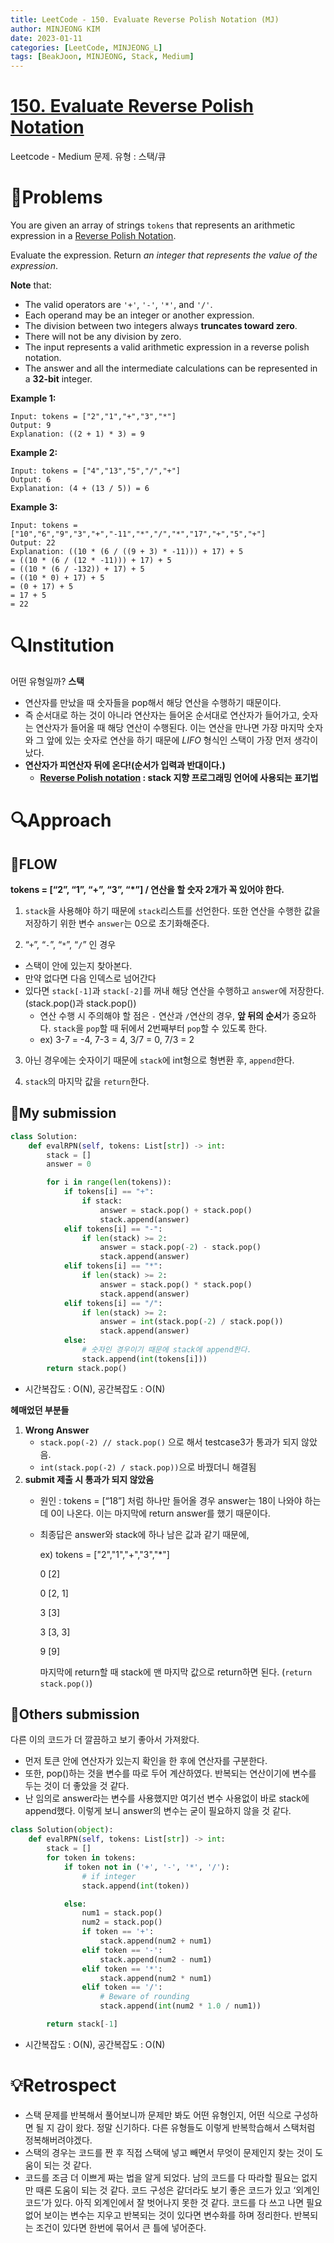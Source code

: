 ```yaml
---
title: LeetCode - 150. Evaluate Reverse Polish Notation (MJ)
author: MINJEONG KIM
date: 2023-01-11
categories: [LeetCode, MINJEONG_L]
tags: [BeakJoon, MINJEONG, Stack, Medium]
---
```


# **[150. Evaluate Reverse Polish Notation](https://leetcode.com/problems/evaluate-reverse-polish-notation/)**
Leetcode - Medium 문제.
유형 : 스택/큐

# 📖Problems

You are given an array of strings `tokens` that represents an arithmetic expression in a [Reverse Polish Notation](http://en.wikipedia.org/wiki/Reverse_Polish_notation).

Evaluate the expression. Return *an integer that represents the value of the expression*.

**Note** that:

- The valid operators are `'+'`, `'-'`, `'*'`, and `'/'`.
- Each operand may be an integer or another expression.
- The division between two integers always **truncates toward zero**.
- There will not be any division by zero.
- The input represents a valid arithmetic expression in a reverse polish notation.
- The answer and all the intermediate calculations can be represented in a **32-bit** integer.

**Example 1:**

```
Input: tokens = ["2","1","+","3","*"]
Output: 9
Explanation: ((2 + 1) * 3) = 9

```

**Example 2:**

```
Input: tokens = ["4","13","5","/","+"]
Output: 6
Explanation: (4 + (13 / 5)) = 6

```

**Example 3:**

```
Input: tokens = ["10","6","9","3","+","-11","*","/","*","17","+","5","+"]
Output: 22
Explanation: ((10 * (6 / ((9 + 3) * -11))) + 17) + 5
= ((10 * (6 / (12 * -11))) + 17) + 5
= ((10 * (6 / -132)) + 17) + 5
= ((10 * 0) + 17) + 5
= (0 + 17) + 5
= 17 + 5
= 22
```

# 🔍Institution

어떤 유형일까? **스택**

- 연산자를 만났을 때 숫자들을 pop해서 해당 연산을 수행하기 때문이다.
- 즉 순서대로 하는 것이 아니라 연산자는 들어온 순서대로 연산자가 들어가고, 숫자는 연산자가 들어올 때 해당 연산이 수행된다. 이는 연산을 만나면 가장 마지막 숫자와 그 앞에 있는 숫자로 연산을 하기 때문에 *LIFO* 형식인 스택이 가장 먼저 생각이 났다.
- **연산자가 피연산자 뒤에 온다!(순서가 입력과 반대이다.)**
    - **[Reverse Polish notation](https://ko.wikipedia.org/wiki/%EC%97%AD%ED%8F%B4%EB%9E%80%EB%93%9C_%ED%91%9C%EA%B8%B0%EB%B2%95) : stack 지향 프로그래밍 언어에 사용되는 표기법**

# 🔍Approach

## 🚩**FLOW**

**tokens = [“2”, “1”, “+”, “3”, “*”] / 연산을 할 숫자 2개가 꼭 있어야 한다.**

1. `stack`을 사용해야 하기 때문에 `stack`리스트를 선언한다. 또한 연산을 수행한 값을 저장하기 위한 변수 `answer`는 0으로 초기화해준다.

2. “`+`”, “`-`”, “`*`”, “`/`” 인 경우

- 스택이 안에 있는지 찾아본다.
- 만약 없다면 다음 인덱스로 넘어간다
- 있다면 `stack[-1]`과 `stack[-2]`를 꺼내 해당 연산을 수행하고 `answer`에 저장한다. (stack.pop()과 stack.pop())
    - 연산 수행 시 주의해야 할 점은 `-` 연산과 `/`연산의 경우, **앞 뒤의 순서**가 중요하다. `stack`을 `pop`할 때 뒤에서 2번째부터 `pop`할 수 있도록 한다.
    - ex) 3-7 = -4, 7-3 = 4, 3/7 = 0, 7/3 = 2

3. 아닌 경우에는 숫자이기 때문에 `stack`에 int형으로 형변환 후, `append`한다.

4. `stack`의 마지막 값을 `return`한다.

## 🚩My submission

```python
class Solution:
    def evalRPN(self, tokens: List[str]) -> int:
        stack = []
        answer = 0

        for i in range(len(tokens)):
            if tokens[i] == "+":
                if stack:
                    answer = stack.pop() + stack.pop()
                    stack.append(answer)
            elif tokens[i] == "-":
                if len(stack) >= 2:
                    answer = stack.pop(-2) - stack.pop()
                    stack.append(answer)
            elif tokens[i] == "*":
                if len(stack) >= 2:
                    answer = stack.pop() * stack.pop()
                    stack.append(answer)
            elif tokens[i] == "/":
                if len(stack) >= 2:
                    answer = int(stack.pop(-2) / stack.pop())
                    stack.append(answer)
            else:
                # 숫자인 경우이기 때문에 stack에 append한다.
                stack.append(int(tokens[i]))
        return stack.pop()
```

- 시간복잡도 : O(N), 공간복잡도 : O(N)

**헤매었던 부분들**

1. **Wrong Answer**
    - `stack.pop(-2) // stack.pop()` 으로 해서 testcase3가 통과가 되지 않았음.
    - `int(stack.pop(-2) / stack.pop))`으로 바꿨더니 해결됨
2. **submit 제출 시 통과가 되지 않았음**
    - 원인 : tokens = [“18”] 처럼 하나만 들어올 경우 answer는 18이 나와야 하는데 0이 나온다. 이는 마지막에 return answer를 했기 때문이다.
    - 최종답은 answer와 stack에 하나 남은 값과 같기 때문에,
      
        ex) tokens = ["2","1","+","3","*"]
        
        0 [2]
        
        0 [2, 1]
        
        3 [3]
        
        3 [3, 3]
        
        9 [9]
        
        마지막에 return할 때 stack에 맨 마지막 값으로 return하면 된다. (`return stack.pop()`)
        

## 🚩Others submission

다른 이의 코드가 더 깔끔하고 보기 좋아서 가져왔다.

- 먼저 토큰 안에 연산자가 있는지 확인을 한 후에 연산자를 구분한다.
- 또한, pop()하는 것을 변수를 따로 두어 계산하였다. 반복되는 연산이기에 변수를 두는 것이 더 좋았을 것 같다.
- 난 임의로 answer라는 변수를 사용했지만 여기선 변수 사용없이 바로 stack에 append했다. 이렇게 보니 answer의 변수는 굳이 필요하지 않을 것 같다.

```python
class Solution(object):
    def evalRPN(self, tokens: List[str]) -> int:
        stack = []
        for token in tokens:
            if token not in ('+', '-', '*', '/'):
                # if integer
                stack.append(int(token))

            else:
                num1 = stack.pop()
                num2 = stack.pop()
                if token == '+':
                    stack.append(num2 + num1)
                elif token == '-':
                    stack.append(num2 - num1)
                elif token == '*':
                    stack.append(num2 * num1)
                elif token == '/':
                    # Beware of rounding
                    stack.append(int(num2 * 1.0 / num1))

        return stack[-1]
```

- 시간복잡도 : O(N), 공간복잡도 : O(N)

# 💡Retrospect

- 스택 문제를 반복해서 풀어보니까 문제만 봐도 어떤 유형인지, 어떤 식으로 구성하면 될 지 감이 왔다. 정말 신기하다. 다른 유형들도 이렇게 반복학습해서 스택처럼 정복해버려야겠다.
- 스택의 경우는 코드를 짠 후 직접 스택에 넣고 빼면서 무엇이 문제인지 찾는 것이 도움이 되는 것 같다.
- 코드를 조금 더 이쁘게 짜는 법을 알게 되었다. 남의 코드를 다 따라할 필요는 없지만 때론 도움이 되는 것 같다. 코드 구성은 같더라도 보기 좋은 코드가 있고 ‘외계인 코드’가 있다. 아직 외계인에서 잘 벗어나지 못한 것 같다. 코드를 다 쓰고 나면 필요없어 보이는 변수는 지우고 반복되는 것이 있다면 변수화를 하며 정리한다. 반복되는 조건이 있다면 한번에 묶어서 큰 틀에 넣어준다.
